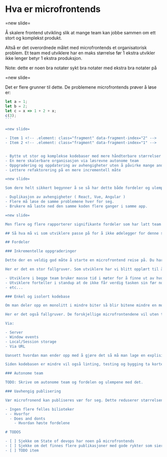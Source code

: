 <!-- .slide: data-background-image="./2.jpg" -->

# Hva er microfrontends

=new slide=

Å skalere frontend utvikling slik at mange team kan jobbe sammen om ett stort og komplekst produkt.

Altså er det overordnede målet med microfrontends et organisatorisk problem. Et team med utviklere har en maks størrelse før 1 ekstra utvikler ikke lenger betyr 1 ekstra produksjon.

Note:
dette er noen bra notater
sykt bra notater
med ekstra bra notater på

=new slide=

<!-- .slide: data-background="#FFF" -->

Det er flere grunner til dette. De problemene microfrontends prøver å løse er:

````js [1-2|3|4]
let a = 1;
let b = 2;
let c = x => 1 + 2 + x;
c(3);
```

=new slide=

- Item 1 <!-- .element: class="fragment" data-fragment-index="2" -->
- Item 2 <!-- .element: class="fragment" data-fragment-index="1" -->


- Bytte ut stor og komplekse kodebaser med mere håndterbare størrelser
- En mere skalerbare organisasjon via løsrevne autonome team
- Oppgradering og oppdatering av avhengigheter uten å påvirke mange andre
- Lettere refaktorering på en mere incrementell måte

=new slide=

Som dere helt sikkert begynner å se så har dette både fordeler og ulemper:

- Duplikasjon av avhengigheter ( React, Vue, Angular )
- Flere må løse de samme problemene hver for seg.
- Brukere må laste ned den samme koden flere ganger i samme app.

=new slide=

Men flere og flere rapporterer signifikante fordeler som har latt team skalere levereanser av uavhengig publiserte og videreutviklede løsninger.

## Så hva må vi som utviklere passe på for å ikke ødelegger for denne strategien.

## Fordeler

### Inkrementelle oppgraderinger

Dette der en veldig god måte å starte en microfrontend reise på. Du har en stor og kompleks frontend monolitt og vil implementere noe nytt i deler av den. Men for å kunne bruke dette nye biblioteket må du oppgradere rammeverket. Isteden for å oppgradere hele applikasjonen så lager du en helt ny app som du så pakker sammen og laster inn i den eksisterende applikasjonen. De to applikasjonene kan oppgraderes vær for seg og når de gir mening for vær av de.

Her er det en stor fallgruver. Som utviklere har vi blitt opplært til å ikke duplisere kode. Og det finnes en accordian komponent i den ene applikasjonen. Du trenger en accordian i den andre applikasjonen. Vi bare trekker den ut av den ene applikasjonen inn i ett bibliotek som vi så npm installer i begge applikasjonene. NEI NEI NEI. Så har vi koblet de sammen til en monolitt igjen. Symptomer på dette er:

- Utviklere i begge team bruker masse tid i møter for å finne ut av hvordan og hvem som skal videreutvikle den divergerned og mere og mere komplokse komponenten.
- Utviklere forteller i standup at de ikke får verdig tasken sin før noen ett annet sted i organisjasjonen har fikset en bug i en komponent han eller hun skal bruke.
- etc...

### Enkel og isolert kodebase

Om man deler opp en monolitt i mindre biter så blir bitene mindre en monolitten :P En mindre kodebase er enklere for utviklere å jobbe med. Det blir mye lettere å unngå kompleksiteten ved at kode som ikke skal være koblet samme blir det ved tilfeldigheter. Vi må fortsatt skrive clean code. Målet her er å gjøre det det lettere å gjøre gode beslutninger når man skriver kode og vanskeligere å gjøre dårlige beslutninger.

Her er det også fallgruver. De forskjellige microfrontendene vil uten tvil måtte kommunisere med hverandre. Dette kan man gjøre på flere måter:

Via:

- Server
- Window events
- Local/Session storage
- Via URL

Uansett hvordan man ender opp med å gjøre det så må man lage en explisitt kontrokat på hva som sendes og motas hvor. Dette er jo noe vi burdet gjort uansett og noe som har hatt stor sukksess i microservise verden ved definering av APIer. Du trenge rikke vente på at teamet i naborommet må bli ferdig men sin halv-ferdig enorm endring. Vært team publisere sin microfronend når og så ofte som det passer i forhold til hvilken type future man jobber på.

Siden kodebasen er mindre vil også linting, testing og bygging ta kortere tid.

### Autonome team

TODO: Skrive om autonome team og fordelen og ulempene med det.

### Uavhengig publisering

Vær microfronend kan publiseres vær for seg. Dette reduserer størrelsen på endringen i vær publisering og reduserer risikoen for feil. Det blir også typisk mindre tid mellom publiseringen. Altså blir det kortere tid fra en utvikler jobbet med koden til man finner ut at det var noen galt. Når det er kort tid siden du utviklet noe så er det mye lettere å sette seg inn i koden igjen og rasker å fikse feilen.

- Ingen flere felles bilioteker
- - Hvorfor
  - Does and donts
    - Hvordan høste fordelene

# TODOS

- [ ] Sjekke om State of devops har noen på microfrontends
- [ ] Sjekke om det finnes flere publikasjoner med gode rykter som sier att dette funker
- [ ] TODO item
````
